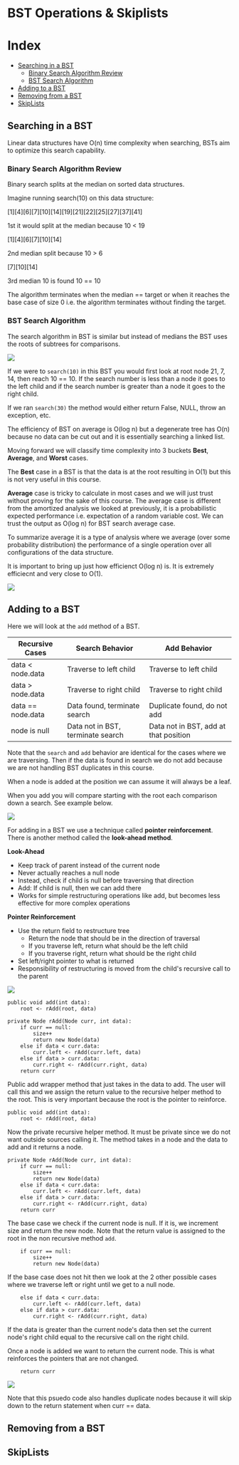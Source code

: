 # BST Operations & Skiplists

# Index
 - [Searching in a BST](#searching-in-a-bst)
    - [Binary Search Algorithm Review](#binary-search-algorithm-review)
    - [BST Search Algorithm](#bst-search-algorithm)
 - [Adding to a BST](#adding-to-a-bst)
 - [Removing from a BST](#removing-from-a-bst)
 - [SkipLists](#skiplists)

## Searching in a BST

Linear data structures have O(n) time complexity when searching, BSTs aim to optimize this search capability.

### Binary Search Algorithm Review

Binary search splits at the median on sorted data structures.

Imagine running search(10) on this data structure:

[1][4][6][7][10][14][19][21][22][25][27][37][41]

1st it would split at the median because 10 < 19

[1][4][6][7][10][14]

2nd median split because 10 > 6

[7][10][14]

3rd median 10 is found 10 == 10

The algorithm terminates when the median == target or when it reaches the base case of size 0 i.e. the algorithm terminates without finding the target.

### BST Search Algorithm

The search algorithm in BST is similar but instead of medians the BST uses the roots of subtrees for comparisons.

![](/Binary%20Trees,%20Heaps,%20Skiplists%20and%20HashMaps/5_bst_operations_skiplists/images/BSTSearch1.png)

If we were to `search(10)` in this BST you would first look at root node 21, 7, 14, then reach 10 == 10. If the search number is less than a node it goes to the left child and if the search number is greater than a node it goes to the right child.

If we ran `search(30)` the method would either return False, NULL, throw an exception, etc. 

The efficiency of BST on average is O(log n) but a degenerate tree has O(n) because no data can be cut out and it is essentially searching a linked list.

Moving forward we will classify time complexity into 3 buckets **Best**, **Average**, and **Worst** cases.

The **Best** case in a BST is that the data is at the root resulting in O(1) but this is not very useful in this course. 

**Average** case is tricky to calculate in most cases and we will just trust without proving for the sake of this course. The average case is different from the amortized analysis we looked at previously, it is a probabilistic expected performance i.e. expectation of a random variable cost. We can trust the output as O(log n) for BST search average case.

To summarize average it is a type of analysis where we average (over some probability distribution) the performance of a single operation over all configurations of the data structure.

It is important to bring up just how efficienct O(log n) is. It is extremely efficiecnt and very close to O(1).

![](/Binary%20Trees,%20Heaps,%20Skiplists%20and%20HashMaps/5_bst_operations_skiplists/images/LogarithmScaleComparison.png)

## Adding to a BST

Here we will look at the `add` method of a BST. 

|Recursive Cases|Search Behavior|Add Behavior|
|---------------|---------------|------------|
|data < node.data|Traverse to left child|Traverse to left child|
|data > node.data|Traverse to right child|Traverse to right child|
|data == node.data|Data found, terminate search|Duplicate found, do not add|
|node is null|Data not in BST, terminate search|Data not in BST, add at that position|

Note that the `search` and `add` behavior are identical for the cases where we are traversing. Then if the data is found in search we do not add because we are not handling BST duplicates in this course.

When a node is added at the position we can assume it will always be a leaf.

When you add you will compare starting with the root each comparison down a search. See example below.

![](/Binary%20Trees,%20Heaps,%20Skiplists%20and%20HashMaps/5_bst_operations_skiplists/images/BSTAddingExample.png)

For adding in a BST we use a technique called **pointer reinforcement**. There is another method called the **look-ahead method**. 

**Look-Ahead**
- Keep track of parent instead of the current node
- Never actually reaches a null node
- Instead, check if child is null before traversing that direction
- Add: If child is null, then we can add there
- Works for simple restructuring operations like add, but becomes less effective for more complex operations

**Pointer Reinforcement**
- Use the return field to restructure tree
    - Return the node that should be in the direction of traversal
    - If you traverse left, return what should be the left child
    - If you traverse right, return what should be the right child
- Set left/right pointer to what is returned
- Responsibility of restructuring is moved from the child's recursive call to the parent

![](/Binary%20Trees,%20Heaps,%20Skiplists%20and%20HashMaps/5_bst_operations_skiplists/images/ChangingTreeStructureBST.png)

```
public void add(int data):
    root <- rAdd(root, data)

private Node rAdd(Node curr, int data):
    if curr == null:
        size++
        return new Node(data)
    else if data < curr.data:
        curr.left <- rAdd(curr.left, data)
    else if data > curr.data:
        curr.right <- rAdd(curr.right, data)
    return curr
```

Public add wrapper method that just takes in the data to add. The user will call this and we assign the return value to the recursive helper method to the root. This is very important because the root is the pointer to reinforce.

```
public void add(int data):
    root <- rAdd(root, data)
```

Now the private recursive helper method. It must be private since we do not want outside sources calling it. The method takes in a node and the data to add and it returns a node.

```
private Node rAdd(Node curr, int data):
    if curr == null:
        size++
        return new Node(data)
    else if data < curr.data:
        curr.left <- rAdd(curr.left, data)
    else if data > curr.data:
        curr.right <- rAdd(curr.right, data)
    return curr
```

The base case we check if the current node is null. If it is, we increment size and return the new node. Note that the return value is assigned to the root in the non recursive method `add`. 

```
    if curr == null:
        size++
        return new Node(data)
```

If the base case does not hit then we look at the 2 other possible cases where we traverse left or right until we get to a null node.

```
    else if data < curr.data:
        curr.left <- rAdd(curr.left, data)
    else if data > curr.data:
        curr.right <- rAdd(curr.right, data)
```

If the data is greater than the current node's data then set the current node's right child equal to the recursive call on the right child.

Once a node is added we want to return the current node. This is what reinforces the pointers that are not changed. 

```
    return curr
```

![](/Binary%20Trees,%20Heaps,%20Skiplists%20and%20HashMaps/5_bst_operations_skiplists/images/BSTAddReturnExample.png)


Note that this psuedo code also handles duplicate nodes because it will skip down to the return statement when curr == data.

## Removing from a BST

## SkipLists